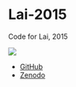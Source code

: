 # Lai-2015

Code for Lai, 2015

![](https://zenodo.org/badge/doi/10.5281/zenodo.19109.svg)

- [GitHub](https://github.com/triplett/lai-2015/tree/pub)
- [Zenodo](https://zenodo.org/account/settings/github/)
